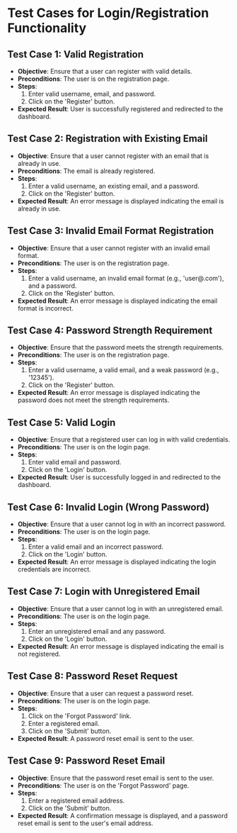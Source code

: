 # Test Cases for Login/Registration Functionality

## Test Case 1: Valid Registration
- **Objective**: Ensure that a user can register with valid details.
- **Preconditions**: The user is on the registration page.
- **Steps**:
  1. Enter valid username, email, and password.
  2. Click on the 'Register' button.
- **Expected Result**: User is successfully registered and redirected to the dashboard.

## Test Case 2: Registration with Existing Email
- **Objective**: Ensure that a user cannot register with an email that is already in use.
- **Preconditions**: The email is already registered.
- **Steps**:
  1. Enter a valid username, an existing email, and a password.
  2. Click on the 'Register' button.
- **Expected Result**: An error message is displayed indicating the email is already in use.

## Test Case 3: Invalid Email Format Registration
- **Objective**: Ensure that a user cannot register with an invalid email format.
- **Preconditions**: The user is on the registration page.
- **Steps**:
  1. Enter a valid username, an invalid email format (e.g., 'user@.com'), and a password.
  2. Click on the 'Register' button.
- **Expected Result**: An error message is displayed indicating the email format is incorrect.

## Test Case 4: Password Strength Requirement
- **Objective**: Ensure that the password meets the strength requirements.
- **Preconditions**: The user is on the registration page.
- **Steps**:
  1. Enter a valid username, a valid email, and a weak password (e.g., '12345').
  2. Click on the 'Register' button.
- **Expected Result**: An error message is displayed indicating the password does not meet the strength requirements.

## Test Case 5: Valid Login
- **Objective**: Ensure that a registered user can log in with valid credentials.
- **Preconditions**: The user is on the login page.
- **Steps**:
  1. Enter valid email and password.
  2. Click on the 'Login' button.
- **Expected Result**: User is successfully logged in and redirected to the dashboard.

## Test Case 6: Invalid Login (Wrong Password)
- **Objective**: Ensure that a user cannot log in with an incorrect password.
- **Preconditions**: The user is on the login page.
- **Steps**:
  1. Enter a valid email and an incorrect password.
  2. Click on the 'Login' button.
- **Expected Result**: An error message is displayed indicating the login credentials are incorrect.

## Test Case 7: Login with Unregistered Email
- **Objective**: Ensure that a user cannot log in with an unregistered email.
- **Preconditions**: The user is on the login page.
- **Steps**:
  1. Enter an unregistered email and any password.
  2. Click on the 'Login' button.
- **Expected Result**: An error message is displayed indicating the email is not registered.

## Test Case 8: Password Reset Request
- **Objective**: Ensure that a user can request a password reset.
- **Preconditions**: The user is on the login page.
- **Steps**:
  1. Click on the 'Forgot Password' link.
  2. Enter a registered email.
  3. Click on the 'Submit' button.
- **Expected Result**: A password reset email is sent to the user.

## Test Case 9: Password Reset Email
- **Objective**: Ensure that the password reset email is sent to the user.
- **Preconditions**: The user is on the 'Forgot Password' page.
- **Steps**:
  1. Enter a registered email address.
  2. Click on the 'Submit' button.
- **Expected Result**: A confirmation message is displayed, and a password reset email is sent to the user's email address.
